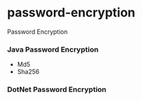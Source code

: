 # password-encryption
Password Encryption 

### Java Password Encryption 
- Md5
- Sha256

### DotNet Password Encryption
